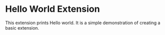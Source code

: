 # Hello World Extension

This extension prints Hello world.
It is a simple demonstration of creating a basic extension.

